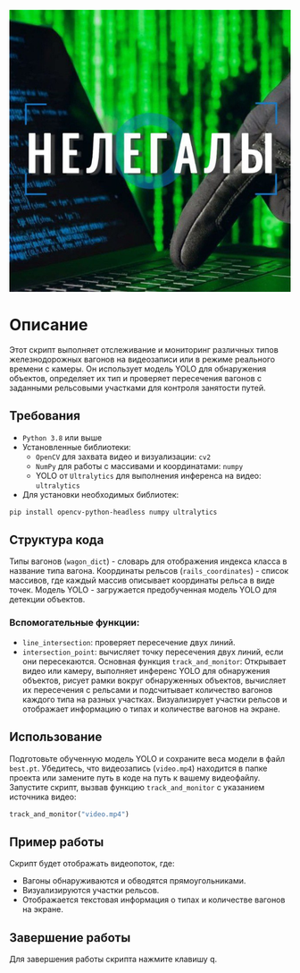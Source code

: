 
![](LOGO.png)


# Описание
Этот скрипт выполняет отслеживание и мониторинг различных типов железнодорожных вагонов на видеозаписи или в режиме реального времени с камеры. Он использует модель YOLO для обнаружения объектов, определяет их тип и проверяет пересечения вагонов с заданными рельсовыми участками для контроля занятости путей.

## Требования
- `Python 3.8` или выше
- Установленные библиотеки:
  - `OpenCV` для захвата видео и визуализации: `cv2`
  - `NumPy` для работы с массивами и координатами: `numpy`
  - YOLO от `Ultralytics` для выполнения инференса на видео: `ultralytics`
- Для установки необходимых библиотек:

```bash
pip install opencv-python-headless numpy ultralytics
```
## Структура кода
Типы вагонов (`wagon_dict`) - словарь для отображения индекса класса в название типа вагона.
Координаты рельсов (`rails_coordinates`) - список массивов, где каждый массив описывает координаты рельса в виде точек.
Модель YOLO - загружается предобученная модель YOLO для детекции объектов.
### Вспомогательные функции:
- `line_intersection`: проверяет пересечение двух линий.
- `intersection_point`: вычисляет точку пересечения двух линий, если они пересекаются.
Основная функция `track_and_monitor`:
Открывает видео или камеру, выполняет инференс YOLO для обнаружения объектов, рисует рамки вокруг обнаруженных объектов, вычисляет их пересечения с рельсами и подсчитывает количество вагонов каждого типа на разных участках.
Визуализирует участки рельсов и отображает информацию о типах и количестве вагонов на экране.
## Использование
Подготовьте обученную модель YOLO и сохраните веса модели в файл `best.pt`.
Убедитесь, что видеозапись (`video.mp4`) находится в папке проекта или замените путь в коде на путь к вашему видеофайлу.
Запустите скрипт, вызвав функцию `track_and_monitor` с указанием источника видео:
```python
track_and_monitor("video.mp4")
```
## Пример работы
Скрипт будет отображать видеопоток, где:
- Вагоны обнаруживаются и обводятся прямоугольниками.
- Визуализируются участки рельсов.
- Отображается текстовая информация о типах и количестве вагонов на экране.

## Завершение работы
Для завершения работы скрипта нажмите клавишу q.
